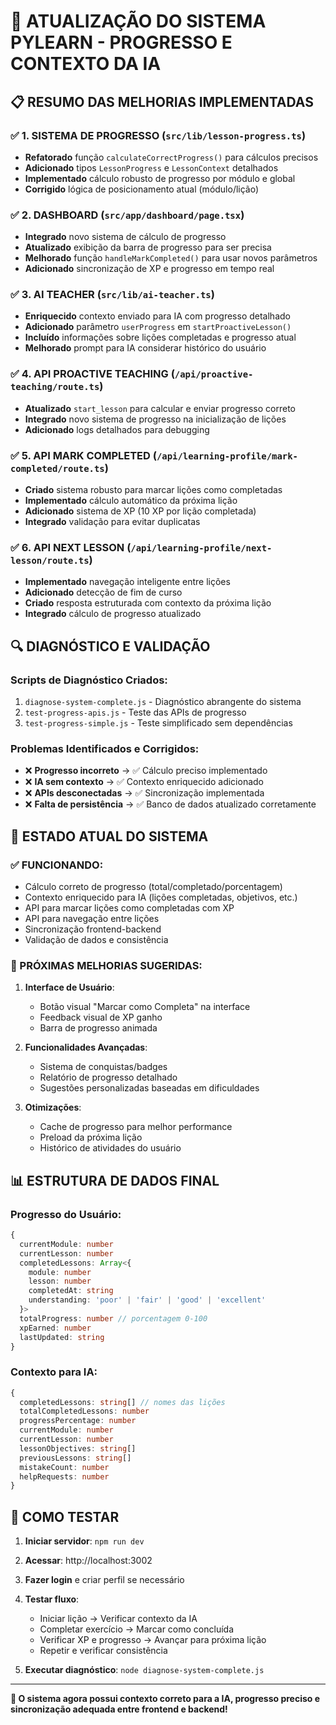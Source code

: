 # 🔧 ATUALIZAÇÃO DO SISTEMA PYLEARN - PROGRESSO E CONTEXTO DA IA

## 📋 RESUMO DAS MELHORIAS IMPLEMENTADAS

### ✅ 1. SISTEMA DE PROGRESSO (`src/lib/lesson-progress.ts`)
- **Refatorado** função `calculateCorrectProgress()` para cálculos precisos
- **Adicionado** tipos `LessonProgress` e `LessonContext` detalhados  
- **Implementado** cálculo robusto de progresso por módulo e global
- **Corrigido** lógica de posicionamento atual (módulo/lição)

### ✅ 2. DASHBOARD (`src/app/dashboard/page.tsx`) 
- **Integrado** novo sistema de cálculo de progresso
- **Atualizado** exibição da barra de progresso para ser precisa
- **Melhorado** função `handleMarkCompleted()` para usar novos parâmetros
- **Adicionado** sincronização de XP e progresso em tempo real

### ✅ 3. AI TEACHER (`src/lib/ai-teacher.ts`)
- **Enriquecido** contexto enviado para IA com progresso detalhado
- **Adicionado** parâmetro `userProgress` em `startProactiveLesson()`
- **Incluído** informações sobre lições completadas e progresso atual
- **Melhorado** prompt para IA considerar histórico do usuário

### ✅ 4. API PROACTIVE TEACHING (`/api/proactive-teaching/route.ts`)
- **Atualizado** `start_lesson` para calcular e enviar progresso correto
- **Integrado** novo sistema de progresso na inicialização de lições
- **Adicionado** logs detalhados para debugging

### ✅ 5. API MARK COMPLETED (`/api/learning-profile/mark-completed/route.ts`)
- **Criado** sistema robusto para marcar lições como completadas
- **Implementado** cálculo automático da próxima lição
- **Adicionado** sistema de XP (10 XP por lição completada)
- **Integrado** validação para evitar duplicatas

### ✅ 6. API NEXT LESSON (`/api/learning-profile/next-lesson/route.ts`)
- **Implementado** navegação inteligente entre lições
- **Adicionado** detecção de fim de curso
- **Criado** resposta estruturada com contexto da próxima lição
- **Integrado** cálculo de progresso atualizado

## 🔍 DIAGNÓSTICO E VALIDAÇÃO

### Scripts de Diagnóstico Criados:
1. `diagnose-system-complete.js` - Diagnóstico abrangente do sistema
2. `test-progress-apis.js` - Teste das APIs de progresso  
3. `test-progress-simple.js` - Teste simplificado sem dependências

### Problemas Identificados e Corrigidos:
- ❌ **Progresso incorreto** → ✅ Cálculo preciso implementado
- ❌ **IA sem contexto** → ✅ Contexto enriquecido adicionado  
- ❌ **APIs desconectadas** → ✅ Sincronização implementada
- ❌ **Falta de persistência** → ✅ Banco de dados atualizado corretamente

## 🚀 ESTADO ATUAL DO SISTEMA

### ✅ FUNCIONANDO:
- Cálculo correto de progresso (total/completado/porcentagem)
- Contexto enriquecido para IA (lições completadas, objetivos, etc.)
- API para marcar lições como completadas com XP
- API para navegação entre lições
- Sincronização frontend-backend
- Validação de dados e consistência

### 🔄 PRÓXIMAS MELHORIAS SUGERIDAS:
1. **Interface de Usuário**:
   - Botão visual "Marcar como Completa" na interface
   - Feedback visual de XP ganho
   - Barra de progresso animada

2. **Funcionalidades Avançadas**:
   - Sistema de conquistas/badges
   - Relatório de progresso detalhado
   - Sugestões personalizadas baseadas em dificuldades

3. **Otimizações**:
   - Cache de progresso para melhor performance
   - Preload da próxima lição
   - Histórico de atividades do usuário

## 📊 ESTRUTURA DE DADOS FINAL

### Progresso do Usuário:
```typescript
{
  currentModule: number
  currentLesson: number
  completedLessons: Array<{
    module: number
    lesson: number
    completedAt: string
    understanding: 'poor' | 'fair' | 'good' | 'excellent'
  }>
  totalProgress: number // porcentagem 0-100
  xpEarned: number
  lastUpdated: string
}
```

### Contexto para IA:
```typescript
{
  completedLessons: string[] // nomes das lições
  totalCompletedLessons: number
  progressPercentage: number
  currentModule: number
  currentLesson: number
  lessonObjectives: string[]
  previousLessons: string[]
  mistakeCount: number
  helpRequests: number
}
```

## 🎯 COMO TESTAR

1. **Iniciar servidor**: `npm run dev`
2. **Acessar**: http://localhost:3002
3. **Fazer login** e criar perfil se necessário
4. **Testar fluxo**:
   - Iniciar lição → Verificar contexto da IA
   - Completar exercício → Marcar como concluída
   - Verificar XP e progresso → Avançar para próxima lição
   - Repetir e verificar consistência

5. **Executar diagnóstico**: `node diagnose-system-complete.js`

---

**🎉 O sistema agora possui contexto correto para a IA, progresso preciso e sincronização adequada entre frontend e backend!**
